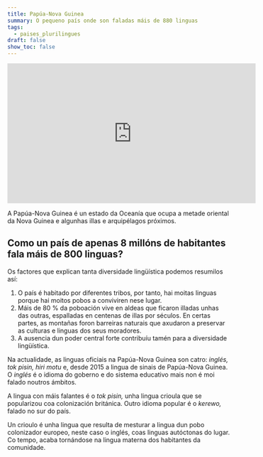 ```yaml
---
title: Papúa-Nova Guinea
summary: O pequeno país onde son faladas máis de 880 linguas
tags:
  - paises_plurilingues
draft: false
show_toc: false
---
```

<iframe width="560" height="315" src="https://www.youtube.com/embed/swjVWP7nuj8?si=2_mRtfCJST_WUlbk" title="YouTube video player" frameborder="0" allow="accelerometer; autoplay; clipboard-write; encrypted-media; gyroscope; picture-in-picture; web-share" allowfullscreen></iframe>

A Papúa-Nova Guinea é un estado da Oceanía que ocupa a metade oriental da Nova Guinea e algunhas illas e arquipélagos próximos.

## Como un país de apenas 8 millóns de habitantes fala máis de 800 linguas?

Os factores que explican tanta diversidade lingüística podemos resumilos así:

1. O país é habitado por diferentes tribos, por tanto, hai moitas linguas porque hai moitos pobos a conviviren nese lugar.
2. Máis de 80 % da poboación vive en aldeas que ficaron illadas unhas das outras, espalladas en centenas de illas por séculos. En certas partes, as montañas foron barreiras naturais que axudaron a preservar as culturas e linguas dos seus moradores.
3. A ausencia dun poder central forte contribuíu tamén para a diversidade lingüística.

Na actualidade, as linguas oficiais na Papúa-Nova Guinea son catro: *inglés, tok pisin, hiri motu* e, desde 2015 a lingua de sinais de Papúa-Nova Guinea. O *inglés* é o idioma do goberno e do sistema educativo mais non é moi falado noutros ámbitos.

A lingua con máis falantes é o *tok pisin,* unha lingua crioula que se popularizou coa colonización británica. Outro idioma popular é o *kerewo,* falado no sur do país.

<article>

Un crioulo é unha lingua que resulta de mesturar a lingua dun pobo colonizador europeo, neste caso o inglés, coas linguas autóctonas do lugar. Co tempo, acaba tornándose na lingua materna dos habitantes da comunidade.

</article>